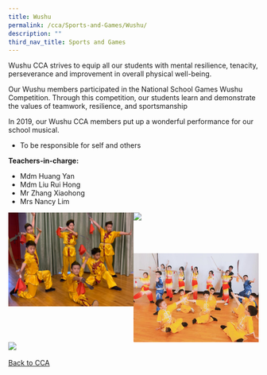```yaml
---
title: Wushu
permalink: /cca/Sports-and-Games/Wushu/
description: ""
third_nav_title: Sports and Games
---
```

Wushu CCA strives to equip all our students with mental resilience, tenacity, perseverance and improvement in overall physical well-being.

  

Our Wushu members participated in the National School Games Wushu Competition. Through this competition, our students learn and demonstrate the values of teamwork, resilience, and sportsmanship

  

In 2019, our Wushu CCA members put up a wonderful performance for our school musical.

*   To be responsible for self and others

  

**Teachers-in-charge:**
* Mdm Huang Yan  
* Mdm Liu Rui Hong
* Mr Zhang Xiaohong
* Mrs Nancy Lim


<img src="/images/07e65686-a047-4776-a538-0e12b5e5db03.jpeg" 
     style="width:50%;float:left"><img src="/images/20190704-A7301001.jpeg" 
     style="width:50%;float:left">
		 
<br><br><br><br>
		 
<img src="/images/Pic%203.png" 
     style="width:50%;float:left"><img src="/images/20190704-A7301090.jpeg" 
     style="width:50%">
		 
[Back to CCA](/caps-experience/Social-Moral-Emotional/Co-Curricular-Activities-CCA/)